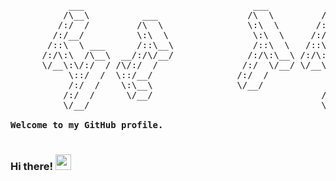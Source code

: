 <pre>

           ___                                ___           ___           ___           ___           ___     
          /\__\          ___                 /\  \         /\__\         /\  \         /\  \         /\  \    
         /:/  /         /\  \                \:\  \       /:/  /        /::\  \       /::\  \       /::\  \   
        /:/__/          \:\  \                \:\  \     /:/__/        /:/\:\  \     /:/\:\  \     /:/\:\  \  
       /::\  \ ___      /::\__\               /::\  \   /::\  \ ___   /::\~\:\  \   /::\~\:\  \   /::\~\:\  \ 
      /:/\:\  /\__\  __/:/\/__/              /:/\:\__\ /:/\:\  /\__\ /:/\:\ \:\__\ /:/\:\ \:\__\ /:/\:\ \:\__\
      \/__\:\/:/  / /\/:/  /                /:/  \/__/ \/__\:\/:/  / \:\~\:\ \/__/ \/_|::\/:/  / \:\~\:\ \/__/
           \::/  /  \::/__/                /:/  /           \::/  /   \:\ \:\__\      |:|::/  /   \:\ \:\__\  
           /:/  /    \:\__\                \/__/            /:/  /     \:\ \/__/      |:|\/__/     \:\ \/__/  
          /:/  /      \/__/                                /:/  /       \:\__\        |:|  |        \:\__\    
          \/__/                                            \/__/         \/__/         \|__|         \/__/    

<strong>Welcome to my GitHub profile.</strong>

</pre>


### Hi there! <img src="https://user-images.githubusercontent.com/84721020/125681066-757d6f9e-80c0-4edf-a1e4-94f901683ea9.gif" width="25px">

<!--
**r2ff/r2ff** is a ✨ _special_ ✨ repository because its `README.md` (this file) appears on your GitHub profile.

Here are some ideas to get you started:

- 🔭 I’m currently working on ...
- 🌱 I’m currently learning ...
- 👯 I’m looking to collaborate on ...
- 🤔 I’m looking for help with ...
- 💬 Ask me about ...
- 📫 How to reach me: ...
- 😄 Pronouns: ...
- ⚡ Fun fact: ...
-->
